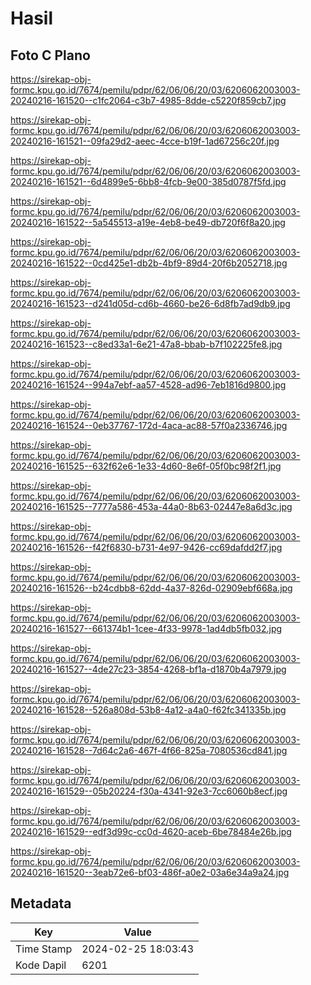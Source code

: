 # Hasil

## Foto C Plano

https://sirekap-obj-formc.kpu.go.id/7674/pemilu/pdpr/62/06/06/20/03/6206062003003-20240216-161520--c1fc2064-c3b7-4985-8dde-c5220f859cb7.jpg

https://sirekap-obj-formc.kpu.go.id/7674/pemilu/pdpr/62/06/06/20/03/6206062003003-20240216-161521--09fa29d2-aeec-4cce-b19f-1ad67256c20f.jpg

https://sirekap-obj-formc.kpu.go.id/7674/pemilu/pdpr/62/06/06/20/03/6206062003003-20240216-161521--6d4899e5-6bb8-4fcb-9e00-385d0787f5fd.jpg

https://sirekap-obj-formc.kpu.go.id/7674/pemilu/pdpr/62/06/06/20/03/6206062003003-20240216-161522--5a545513-a19e-4eb8-be49-db720f6f8a20.jpg

https://sirekap-obj-formc.kpu.go.id/7674/pemilu/pdpr/62/06/06/20/03/6206062003003-20240216-161522--0cd425e1-db2b-4bf9-89d4-20f6b2052718.jpg

https://sirekap-obj-formc.kpu.go.id/7674/pemilu/pdpr/62/06/06/20/03/6206062003003-20240216-161523--d241d05d-cd6b-4660-be26-6d8fb7ad9db9.jpg

https://sirekap-obj-formc.kpu.go.id/7674/pemilu/pdpr/62/06/06/20/03/6206062003003-20240216-161523--c8ed33a1-6e21-47a8-bbab-b7f102225fe8.jpg

https://sirekap-obj-formc.kpu.go.id/7674/pemilu/pdpr/62/06/06/20/03/6206062003003-20240216-161524--994a7ebf-aa57-4528-ad96-7eb1816d9800.jpg

https://sirekap-obj-formc.kpu.go.id/7674/pemilu/pdpr/62/06/06/20/03/6206062003003-20240216-161524--0eb37767-172d-4aca-ac88-57f0a2336746.jpg

https://sirekap-obj-formc.kpu.go.id/7674/pemilu/pdpr/62/06/06/20/03/6206062003003-20240216-161525--632f62e6-1e33-4d60-8e6f-05f0bc98f2f1.jpg

https://sirekap-obj-formc.kpu.go.id/7674/pemilu/pdpr/62/06/06/20/03/6206062003003-20240216-161525--7777a586-453a-44a0-8b63-02447e8a6d3c.jpg

https://sirekap-obj-formc.kpu.go.id/7674/pemilu/pdpr/62/06/06/20/03/6206062003003-20240216-161526--f42f6830-b731-4e97-9426-cc69dafdd2f7.jpg

https://sirekap-obj-formc.kpu.go.id/7674/pemilu/pdpr/62/06/06/20/03/6206062003003-20240216-161526--b24cdbb8-62dd-4a37-826d-02909ebf668a.jpg

https://sirekap-obj-formc.kpu.go.id/7674/pemilu/pdpr/62/06/06/20/03/6206062003003-20240216-161527--661374b1-1cee-4f33-9978-1ad4db5fb032.jpg

https://sirekap-obj-formc.kpu.go.id/7674/pemilu/pdpr/62/06/06/20/03/6206062003003-20240216-161527--4de27c23-3854-4268-bf1a-d1870b4a7979.jpg

https://sirekap-obj-formc.kpu.go.id/7674/pemilu/pdpr/62/06/06/20/03/6206062003003-20240216-161528--526a808d-53b8-4a12-a4a0-f62fc341335b.jpg

https://sirekap-obj-formc.kpu.go.id/7674/pemilu/pdpr/62/06/06/20/03/6206062003003-20240216-161528--7d64c2a6-467f-4f66-825a-7080536cd841.jpg

https://sirekap-obj-formc.kpu.go.id/7674/pemilu/pdpr/62/06/06/20/03/6206062003003-20240216-161529--05b20224-f30a-4341-92e3-7cc6060b8ecf.jpg

https://sirekap-obj-formc.kpu.go.id/7674/pemilu/pdpr/62/06/06/20/03/6206062003003-20240216-161529--edf3d99c-cc0d-4620-aceb-6be78484e26b.jpg

https://sirekap-obj-formc.kpu.go.id/7674/pemilu/pdpr/62/06/06/20/03/6206062003003-20240216-161520--3eab72e6-bf03-486f-a0e2-03a6e34a9a24.jpg


## Metadata

| Key        | Value               |
| ---------- | ------------------- |
| Time Stamp | 2024-02-25 18:03:43 |
| Kode Dapil | 6201                |




